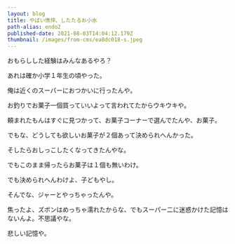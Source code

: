 ```yaml
---
layout: blog
title: やばい憔悴、したたるお小水
path-alias: endo2
published-date: 2021-08-03T14:04:12.179Z
thumbnail: /images/from-cms/ea8dc018-s.jpeg
---
```

おもらしした経験はみんなあるやろ？

あれは確か小学１年生の頃やった。

俺は近くのスーパーにおつかいに行ったんや。

お釣りでお菓子一個買っていいよって言われてたからウキウキや。

頼まれたもんはすぐに見つかって、お菓子コーナーで選んでたんや、お菓子。

でもな、どうしても欲しいお菓子が２個あって決められへんかった。

そしたらおしっこしたくなってきたんやな。

でもこのまま帰ったらお菓子は１個も無いわけ。

でも決められへんわけよ、子どもやし。

そんでな、ジャーとやっちゃったんや。

焦ったよ、ズボンはめっちゃ濡れたからな、でもスーパー二に迷惑かけた記憶はないんよ。不思議やな。

悲しい記憶や。